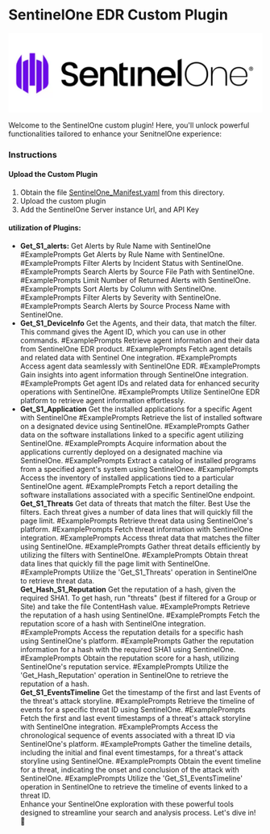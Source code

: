 # SentinelOne EDR Custom Plugin

<p align="center">
<img src="./images/logo.png?raw=true">
</p>

Welcome to the SentinelOne custom plugin! Here, you'll unlock powerful functionalities tailored to enhance your SenitnelOne experience:
### Instructions
#### Upload the Custom Plugin

1. Obtain the file [SentinelOne_Manifest.yaml](https://github.com/Yaniv-Shasha/SecurityCopilot/blob/main/CustomPlugIns/SentinelOneEDR/SentinelOne_Manifest.yaml) from this directory.
2. Upload the custom plugin
3. Add the SentinelOne Server instance  Url, and API Key

#### utilization of Plugins:

- **Get_S1_alerts:** Get Alerts by Rule Name with SentinelOne
                                        #ExamplePrompts Get Alerts by Rule Name with SentinelOne.
                                        #ExamplePrompts Filter Alerts by Incident Status with SentinelOne.
                                        #ExamplePrompts Search Alerts by Source File Path with SentinelOne.
                                        #ExamplePrompts Limit Number of Returned Alerts with SentinelOne.
                                        #ExamplePrompts Sort Alerts by Column with SentinelOne.
                                        #ExamplePrompts Filter Alerts by Severity with SentinelOne.
                                        #ExamplePrompts Search Alerts by Source Process Name with SentinelOne.<br>
- **Get_S1_DeviceInfo** Get the Agents, and their data, that match the filter. This command gives the Agent ID, which you can use in other commands.
                                        #ExamplePrompts Retrieve agent information and their data from SentinelOne EDR product.
                                        #ExamplePrompts Fetch agent details and related data with Sentinel One integration.
                                        #ExamplePrompts Access agent data seamlessly with SentinelOne EDR.
                                        #ExamplePrompts Gain insights into agent information through SentinelOne integration.
                                        #ExamplePrompts Get agent IDs and related data for enhanced security operations with SentinelOne.
                                        #ExamplePrompts Utilize SentinelOne EDR platform to retrieve agent information effortlessly.<br>
- **Get_S1_Application** Get the installed applications for a specific Agent with SentinelOne
                                        #ExamplePrompts Retrieve the list of installed software on a designated device using SentinelOne.
                                        #ExamplePrompts Gather data on the software installations linked to a specific agent utilizing <br>SentinelOne.
                                        #ExamplePrompts Acquire information about the applications currently deployed on a designated machine via SentinelOne.
                                        #ExamplePrompts Extract a catalog of installed programs from a specified agent's system using SentinelOnee.
                                        #ExamplePrompts Access the inventory of installed applications tied to a particular SentinelOne agent.
                                        #ExamplePrompts Fetch a report detailing the software installations associated with a specific SentinelOne endpoint.<br>
**Get_S1_Threats**  Get data of threats that match the filter. Best Use the filters. Each threat gives a number of data lines that will quickly fill the page limit.
                                      #ExamplePrompts Retrieve threat data using SentinelOne's platform.
                                      #ExamplePrompts Fetch threat information with SentinelOne integration.
                                      #ExamplePrompts Access threat data that matches the filter using SentinelOne.
                                      #ExamplePrompts Gather threat details efficiently by utilizing the filters with SentinelOne.
                                      #ExamplePrompts Obtain threat data lines that quickly fill the page limit with SentinelOne.
                                      #ExamplePrompts Utilize the 'Get_S1_Threats' operation in SentinelOne to retrieve threat data.<br>
**Get_Hash_S1_Reputation** Get the reputation of a hash, given the required SHA1. To get hash, run "threats" (best if filtered for a Group or Site) and take the file ContentHash value.
                                      #ExamplePrompts Retrieve the reputation of a hash using SentinelOne.
                                      #ExamplePrompts Fetch the reputation score of a hash with SentinelOne integration.
                                      #ExamplePrompts Access the reputation details for a specific hash using SentinelOne's platform.
                                      #ExamplePrompts Gather the reputation information for a hash with the required SHA1 using SentinelOne.
                                      #ExamplePrompts Obtain the reputation score for a hash, utilizing SentinelOne's reputation service.
                                      #ExamplePrompts Utilize the 'Get_Hash_Reputation' operation in SentinelOne to retrieve the reputation of a hash.<br>
**Get_S1_EventsTimeline** Get the timestamp of the first and last Events of the threat's attack storyline.
                                       #ExamplePrompts Retrieve the timeline of events for a specific threat ID using SentinelOne.
                                       #ExamplePrompts Fetch the first and last event timestamps of a threat's attack storyline with SentinelOne integration.
                                       #ExamplePrompts Access the chronological sequence of events associated with a threat ID via SentinelOne's platform.
                                       #ExamplePrompts Gather the timeline details, including the initial and final event timestamps, for a threat's attack storyline using SentinelOne.
                                       #ExamplePrompts Obtain the event timeline for a threat, indicating the onset and conclusion of the attack with SentinelOne.
                                       #ExamplePrompts Utilize the 'Get_S1_EventsTimeline' operation in SentinelOne to retrieve the timeline of events linked to a threat ID.<br>
Enhance your SentinelOne exploration with these powerful tools designed to streamline your search and analysis process. Let's dive in! 🚀
